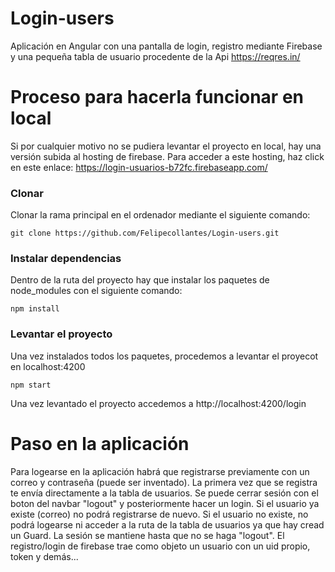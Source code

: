 # Login-users

Aplicación en Angular con una pantalla de login, registro mediante Firebase y una pequeña tabla de usuario procedente de la Api https://reqres.in/

# Proceso para hacerla funcionar en local

Si por cualquier motivo no se pudiera levantar el proyecto en local, hay una versión subida al hosting de firebase.
Para acceder a este hosting, haz click en este enlace: https://login-usuarios-b72fc.firebaseapp.com/

### Clonar

Clonar la rama principal en el ordenador mediante el siguiente comando:

```
git clone https://github.com/Felipecollantes/Login-users.git
```

### Instalar dependencias

Dentro de la ruta del proyecto hay que instalar los paquetes de node_modules con el siguiente comando:

```
npm install
```

### Levantar el proyecto

Una vez instalados todos los paquetes, procedemos a levantar el proyecot en localhost:4200

```
npm start
```

Una vez levantado el proyecto accedemos a http://localhost:4200/login

# Paso en la aplicación

Para logearse en la aplicación habrá que registrarse previamente con un correo y contraseña (puede ser inventado).
La primera vez que se registra te envía directamente a la tabla de usuarios.
Se puede cerrar sesión con el boton del navbar "logout" y posteriormente hacer un login.
Si el usuario ya existe (correo) no podrá registrarse de nuevo. 
Si el usuario no existe, no podrá logearse ni acceder a la ruta de la tabla de usuarios ya que hay cread un Guard.
La sesión se mantiene hasta que no se haga "logout".
El registro/login de firebase trae como objeto un usuario con un uid propio, token y demás...


